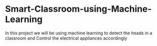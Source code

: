 # Smart-Classroom-using-Machine-Learning
In this project we will be using machine learning to detect the heads in a classroom and Control the electrical appliances accordingly  
